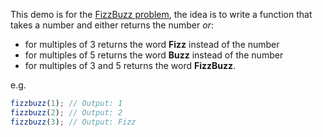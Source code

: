 This demo is for the [FizzBuzz problem](https://en.wikipedia.org/wiki/Fizz_buzz), the idea is to write a function that takes a number and either returns the number _or_:
- for multiples of 3 returns the word **Fizz** instead of the number
- for multiples of 5 returns the word **Buzz** instead of the number
- for multiples of 3 and 5 returns the word **FizzBuzz**.

e.g.
```javascript
fizzbuzz(1); // Output: 1
fizzbuzz(2); // Output: 2
fizzbuzz(3); // Output: Fizz
```